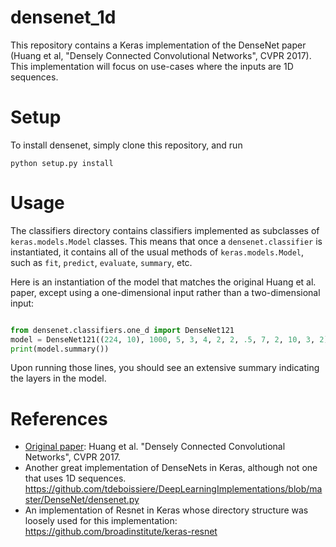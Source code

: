 # densenet_1d

This repository contains a Keras implementation of the DenseNet paper (Huang et al, "Densely Connected Convolutional Networks", CVPR 2017). This implementation will focus on use-cases where the inputs are 1D sequences. 

# Setup
To install densenet, simply clone this repository, and run
```
python setup.py install
```

# Usage

The classifiers directory contains classifiers implemented as subclasses of `keras.models.Model` classes. This means that once a `densenet.classifier` is instantiated, it contains all of the usual methods of `keras.models.Model`, such as `fit`, `predict`, `evaluate`, `summary`, etc.

Here is an instantiation of the model that matches the original Huang et al. paper, except using a one-dimensional input rather than a two-dimensional input:

```python

from densenet.classifiers.one_d import DenseNet121
model = DenseNet121((224, 10), 1000, 5, 3, 4, 2, 2, .5, 7, 2, 10, 3, 2)
print(model.summary())
```
Upon running those lines, you should see an extensive summary indicating the layers in the model.

# References

- [Original paper](https://arxiv.org/abs/1608.06993): Huang et al. "Densely Connected Convolutional Networks", CVPR 2017. 
- Another great implementation of DenseNets in Keras, although not one that uses 1D sequences. https://github.com/tdeboissiere/DeepLearningImplementations/blob/master/DenseNet/densenet.py
- An implementation of Resnet in Keras whose directory structure was loosely used for this implementation: https://github.com/broadinstitute/keras-resnet


